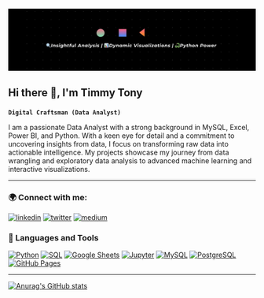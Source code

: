 ![I am GitHub Readme Generator's creator](https://github.com/TimmyTonyY/TimmyTonyY/blob/main/%F0%9F%94%8D%20Insightful%20Analysis%20%20%F0%9F%93%8A%20Dynamic%20Visualizations%20%20%F0%9F%90%8D%20Python%20Power.jpg)

## Hi there 👋, I'm Timmy Tony

**`Digital Craftsman (Data Analyst)`**

I am a passionate Data Analyst with a strong background in MySQL, Excel, Power BI, and Python. With a keen eye for detail and a commitment to uncovering insights from data, I focus on transforming raw data into actionable intelligence. My projects showcase my journey from data wrangling and exploratory data analysis to advanced machine learning and interactive visualizations.

---

### 🌍 Connect with me:

[<img src='https://cdn.jsdelivr.net/npm/simple-icons@3.0.1/icons/linkedin.svg' alt='linkedin' height='40'>](https://www.linkedin.com/in/timmytonyy/) 
[<img src='https://cdn.jsdelivr.net/npm/simple-icons@3.0.1/icons/twitter.svg' alt='twitter' height='40'>](https://twitter.com/TimmyTonyY) 
[<img src='https://cdn.jsdelivr.net/npm/simple-icons@3.0.1/icons/medium.svg' alt='medium' height='40'>](https://medium.com/@TimmyTonyY)  

### 🧰 Languages and Tools

</P>

  <a href="https://github.com/search?q=user%3ADenverCoder1+language%3Apython"><img alt="Python" src="https://img.shields.io/badge/Python-14354C.svg?logo=python&logoColor=white"></a>
  <a href="https://github.com/search?q=user%3ADenverCoder1+language%3Asql"><img alt="SQL" src="https://custom-icon-badges.demolab.com/badge/SQL-025E8C.svg?logo=database&logoColor=white"></a>
  <a href="#"><img alt="Google Sheets" src="https://img.shields.io/badge/Sheets-34A853.svg?logo=google%20sheets&logoColor=white"></a>
  <a href="#"><img alt="Jupyter" src="https://img.shields.io/badge/Jupyter-F37626.svg?logo=Jupyter&logoColor=white"></a>
  <a href="#"><img alt="MySQL" src="https://img.shields.io/badge/MySQL-00f.svg?logo=mysql&logoColor=white"></a>
  <a href="#"><img alt="PostgreSQL" src ="https://img.shields.io/badge/PostgreSQL-316192.svg?logo=postgresql&logoColor=white"></a>
  <a href="#"><img alt="GitHub Pages" src="https://img.shields.io/badge/GitHub%20Pages-327FC7.svg?logo=github&logoColor=white"></a>

</p>

---

[![Anurag's GitHub stats](https://github-readme-stats.vercel.app/api?username=TimmyTonyY)](https://github.com/anuraghazra/github-readme-stats)
